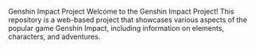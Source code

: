 Genshin Impact Project
Welcome to the Genshin Impact Project! This repository is a web-based project that showcases various aspects of the popular game Genshin Impact, including information on elements, characters, and adventures.

